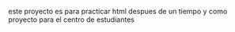 este proyecto es para practicar html despues de un tiempo y como proyecto para el centro de estudiantes 
